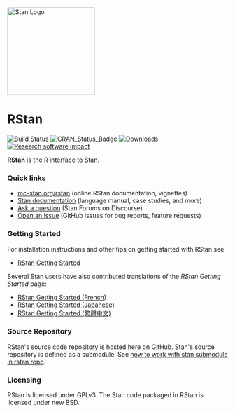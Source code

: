 
<a href="http://mc-stan.org">
<img src="https://raw.githubusercontent.com/stan-dev/logos/master/logo.png" width=200 alt="Stan Logo"/>
</a>

# RStan

[![Build Status](https://travis-ci.org/stan-dev/rstan.svg?branch=develop)](https://travis-ci.org/stan-dev/rstan)
[![CRAN\_Status\_Badge](http://www.r-pkg.org/badges/version/rstan?color=blue)](http://cran.r-project.org/package=rstan)
[![Downloads](http://cranlogs.r-pkg.org/badges/rstan?color=blue)](http://cran.rstudio.com/package=rstan)
[![Research software impact](http://depsy.org/api/package/cran/rstan/badge.svg)](http://depsy.org/package/r/rstan)

**RStan** is the R interface to [Stan](http://mc-stan.org). 

### Quick links

* [mc-stan.org/rstan](http://mc-stan.org/rstan) (online RStan documentation, vignettes)
* [Stan documentation](http://mc-stan.org/users/documentation/) (language manual, case studies, and more)
* [Ask a question](http://discourse.mc-stan.org) (Stan Forums on Discourse)
* [Open an issue](https://github.com/stan-dev/rstan/issues) (GitHub issues for bug reports, feature requests)


### Getting Started

For installation instructions and other tips on getting started with RStan see

* [RStan Getting Started](https://github.com/stan-dev/rstan/wiki/RStan-Getting-Started)

Several Stan users have also contributed translations of the _RStan Getting Started_ page:

* [RStan Getting Started (French)](https://github.com/stan-dev/rstan/wiki/RStan-Getting-Started-(Français))
* [RStan Getting Started (Japanese)](https://github.com/stan-dev/rstan/wiki/RStan-Getting-Started-(Japanese))
* [RStan Getting Started (繁體中文)](https://github.com/stan-dev/rstan/wiki/RStan-Getting-Started-(%E7%B9%81%E9%AB%94%E4%B8%AD%E6%96%87))


### Source Repository

RStan's source code repository is hosted here on GitHub. Stan's source repository is defined as a submodule. 
See [how to work with stan submodule in rstan repo](https://github.com/stan-dev/rstan/wiki/How-to-work-with-the-stan-submodule-in-rstan-repo%3F).

### Licensing

RStan is licensed under GPLv3.  The Stan code packaged in RStan is licensed under new BSD.   
